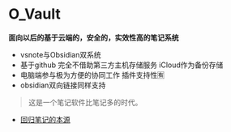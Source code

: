 # O_Vault
 
**面向以后的基于云端的，安全的，实效性高的笔记系统**
- vsnote与Obsidian双系统
- 基于github 完全不借助第三方主机存储服务 iCloud作为备份存储
- 电脑端参与极为方便的协同工作 插件支持性🈶️
- obsidian双向链接同样支持

> 这是一个笔记软件比笔记多的时代。
- [回归笔记的本源](https://sspai.com/post/68639)
